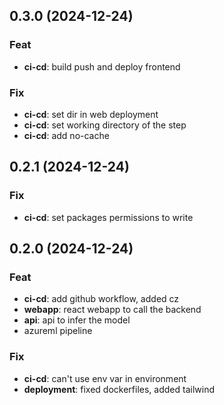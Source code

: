 ## 0.3.0 (2024-12-24)

### Feat

- **ci-cd**: build push and deploy frontend

### Fix

- **ci-cd**: set dir in web deployment
- **ci-cd**: set working directory of the step
- **ci-cd**: add no-cache

## 0.2.1 (2024-12-24)

### Fix

- **ci-cd**: set packages permissions to write

## 0.2.0 (2024-12-24)

### Feat

- **ci-cd**: add github workflow, added cz
- **webapp**: react webapp to call the backend
- **api**: api to infer the model
- azureml pipeline

### Fix

- **ci-cd**: can't use env var in environment
- **deployment**: fixed dockerfiles, added tailwind
